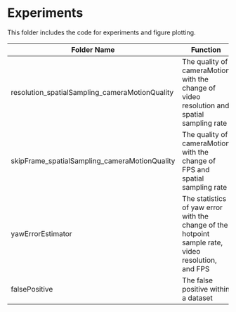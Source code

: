 # Experiments

This folder includes the code for experiments and figure plotting.

| Folder Name                                    | Function                                                     |
| ---------------------------------------------- | ------------------------------------------------------------ |
| resolution_spatialSampling_cameraMotionQuality | The quality of cameraMotion with the change of video resolution and spatial sampling rate |
| skipFrame_spatialSampling_cameraMotionQuality  | The quality of cameraMotion with the change of FPS and spatial sampling rate |
| yawErrorEstimator                              | The statistics of yaw error with the change of the hotpoint sample rate, video resolution, and FPS |
| falsePositive                                  | The false positive within a dataset                          |

